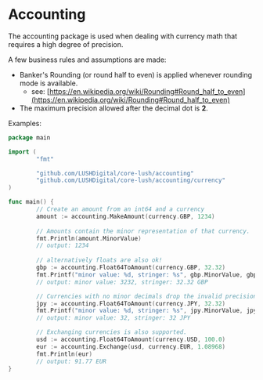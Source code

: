 # Accounting

The accounting package is used when dealing with currency math that requires a high degree of precision.

A few business rules and assumptions are made:

- Banker's Rounding (or round half to even) is applied whenever rounding mode is available.
    - see: [https://en.wikipedia.org/wiki/Rounding#Round_half_to_even](https://en.wikipedia.org/wiki/Rounding#Round_half_to_even)
- The maximum precision allowed after the decimal dot is **2**.

Examples:

```go
package main

import (
        "fmt"

        "github.com/LUSHDigital/core-lush/accounting"
        "github.com/LUSHDigital/core-lush/accounting/currency"
)

func main() {
        // Create an amount from an int64 and a currency
        amount := accounting.MakeAmount(currency.GBP, 1234)
        
        // Amounts contain the minor representation of that currency. 
        fmt.Println(amount.MinorValue)
        // output: 1234
 
        // alternatively floats are also ok!
        gbp := accounting.Float64ToAmount(currency.GBP, 32.32)
        fmt.Printf("minor value: %d, stringer: %s", gbp.MinorValue, gbp)
        // output: minor value: 3232, stringer: 32.32 GBP

        // Currencies with no minor decimals drop the invalid precision.
        jpy := accounting.Float64ToAmount(currency.JPY, 32.32)
        fmt.Printf("minor value: %d, stringer: %s", jpy.MinorValue, jpy)
        // output: minor value: 32, stringer: 32 JPY

        // Exchanging currencies is also supported.
        usd := accounting.Float64ToAmount(currency.USD, 100.0)
        eur := accounting.Exchange(usd, currency.EUR, 1.08968)
        fmt.Println(eur)
        // output: 91.77 EUR
}
```
